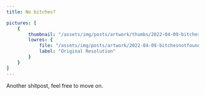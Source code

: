 ```yaml
---
title: No bitches?

pictures: [
	{
		thumbnail: "/assets/img/posts/artwork/thumbs/2022-04-09-bitchesnotfound.jpg",
		lowres: {
			file: "/assets/img/posts/artwork/2022-04-09-bitchesnotfound.jpg",
			label: "Original Resolution"
		}
	}
]
---
```

Another shitpost, feel free to move on.
